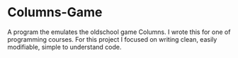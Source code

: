 # Columns-Game
A program the emulates the oldschool game Columns.
I wrote this for one of programming courses.
For this project I focused on writing clean, easily modifiable, simple to understand code. 
